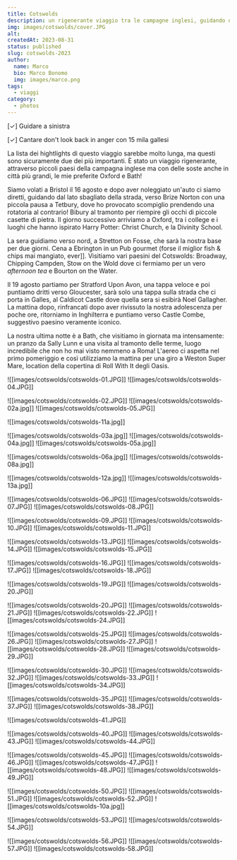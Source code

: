 ```yaml
---
title: Cotswolds
description: un rigenerante viaggio tra le campagne inglesi, guidando dal lato sbagliato
img: images/cotswolds/cover.JPG
alt: 
createdAt: 2023-08-31
status: published
slug: cotswolds-2023
author:
  name: Marco
  bio: Marco Bonomo
  img: images/marco.png
tags:
  - viaggi
category:
  - photos
---
```


[✓] Guidare a sinistra   

[✓] Cantare don't look back in anger con 15 mila gallesi

La lista dei hightlights di questo viaggio sarebbe molto lunga, ma questi sono sicuramente due dei più importanti.
È stato un viaggio rigenerante, attraverso piccoli paesi della campagna inglese ma con delle soste anche in città più grandi, le mie preferite Oxford e Bath!

Siamo volati a Bristol il 16 agosto e dopo aver noleggiato un'auto ci siamo diretti, guidando dal lato sbagliato della strada, verso Brize Norton con una piccola pausa a Tetbury, dove ho provocato scompiglio prendendo una rotatoria al contrario! Bibury al tramonto per riempire gli occhi di piccole casette di pietra.
Il giorno successivo arriviamo a Oxford, tra i college e i luoghi che hanno ispirato Harry Potter: Christ Church, e la Divinity School. 

La sera guidiamo verso nord, a Stretton on Fosse, che sarà la nostra base per due giorni. Cena a Ebrington in un Pub gourmet (forse il miglior fish & chips mai mangiato, ever]]. Visitiamo vari paesini del Cotswolds: Broadway, Chipping Campden, Stow on the Wold dove ci fermiamo per un vero *afternoon tea* e Bourton on the Water.

Il 19 agosto partiamo per Stratford Upon Avon, una tappa veloce e poi puntiamo dritti verso Gloucester, sarà solo una tappa sulla strada che ci porta in Galles, al Caldicot Castle dove quella sera si esibirà Noel Gallagher.
La mattina dopo, rinfrancati dopo aver rivissuto la nostra adolescenza per poche ore, ritorniamo in Inghilterra e puntiamo verso Castle Combe, suggestivo paesino veramente iconico.

La nostra ultima notte è a Bath, che visitiamo in giornata ma intensamente: un pranzo da Sally Lunn e una visita al tramonto delle terme, luogo incredibile che non ho mai visto nemmeno a Roma!
L'aereo ci aspetta nel primo pomeriggio e così utilizziamo la mattina per una giro a Weston Super Mare, location della copertina di Roll With It degli Oasis.



![[images/cotswolds/cotswolds-01.JPG]]
![[images/cotswolds/cotswolds-04.JPG]]


![[images/cotswolds/cotswolds-02.JPG]]
![[images/cotswolds/cotswolds-02a.jpg]]
![[images/cotswolds/cotswolds-05.JPG]]


![[images/cotswolds/cotswolds-11a.jpg]]


![[images/cotswolds/cotswolds-03a.jpg]]
![[images/cotswolds/cotswolds-04a.jpg]]
![[images/cotswolds/cotswolds-05a.jpg]]


![[images/cotswolds/cotswolds-06a.jpg]]
![[images/cotswolds/cotswolds-08a.jpg]]


![[images/cotswolds/cotswolds-12a.jpg]]
![[images/cotswolds/cotswolds-13a.jpg]]


![[images/cotswolds/cotswolds-06.JPG]]
![[images/cotswolds/cotswolds-07.JPG]]
![[images/cotswolds/cotswolds-08.JPG]]



![[images/cotswolds/cotswolds-09.JPG]]
![[images/cotswolds/cotswolds-10.JPG]]
![[images/cotswolds/cotswolds-11.JPG]]


![[images/cotswolds/cotswolds-13.JPG]]
![[images/cotswolds/cotswolds-14.JPG]]
![[images/cotswolds/cotswolds-15.JPG]]


![[images/cotswolds/cotswolds-16.JPG]]
![[images/cotswolds/cotswolds-17.JPG]]
![[images/cotswolds/cotswolds-18.JPG]]


![[images/cotswolds/cotswolds-19.JPG]]
![[images/cotswolds/cotswolds-20.JPG]]


![[images/cotswolds/cotswolds-20.JPG]]
![[images/cotswolds/cotswolds-21.JPG]]
![[images/cotswolds/cotswolds-22.JPG]]
![[images/cotswolds/cotswolds-24.JPG]]


![[images/cotswolds/cotswolds-25.JPG]]
![[images/cotswolds/cotswolds-26.JPG]]
![[images/cotswolds/cotswolds-27.JPG]]
![[images/cotswolds/cotswolds-28.JPG]]
![[images/cotswolds/cotswolds-29.JPG]]


![[images/cotswolds/cotswolds-30.JPG]]
![[images/cotswolds/cotswolds-32.JPG]]
![[images/cotswolds/cotswolds-33.JPG]]
![[images/cotswolds/cotswolds-34.JPG]]


![[images/cotswolds/cotswolds-35.JPG]]
![[images/cotswolds/cotswolds-37.JPG]]
![[images/cotswolds/cotswolds-38.JPG]]


![[images/cotswolds/cotswolds-41.JPG]]


![[images/cotswolds/cotswolds-40.JPG]]
![[images/cotswolds/cotswolds-43.JPG]]
![[images/cotswolds/cotswolds-44.JPG]]


![[images/cotswolds/cotswolds-45.JPG]]
![[images/cotswolds/cotswolds-46.JPG]]
![[images/cotswolds/cotswolds-47.JPG]]
![[images/cotswolds/cotswolds-48.JPG]]
![[images/cotswolds/cotswolds-49.JPG]]


![[images/cotswolds/cotswolds-50.JPG]]
![[images/cotswolds/cotswolds-51.JPG]]
![[images/cotswolds/cotswolds-52.JPG]]
![[images/cotswolds/cotswolds-10a.jpg]]


![[images/cotswolds/cotswolds-53.JPG]]
![[images/cotswolds/cotswolds-54.JPG]]


![[images/cotswolds/cotswolds-56.JPG]]
![[images/cotswolds/cotswolds-57.JPG]]
![[images/cotswolds/cotswolds-58.JPG]]


